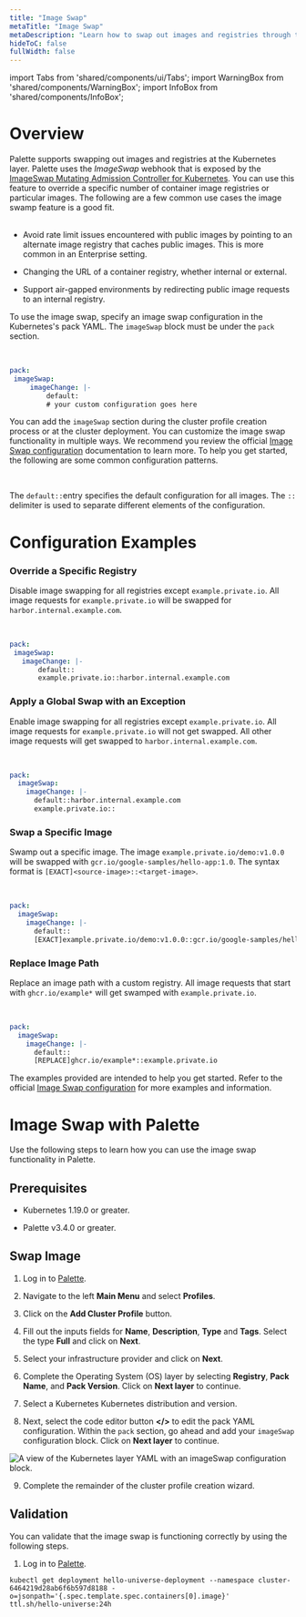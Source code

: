 ```yaml
---
title: "Image Swap"
metaTitle: "Image Swap"
metaDescription: "Learn how to swap out images and registries through the image swamp webkhook exposed by Palette."
hideToC: false
fullWidth: false
---
```


import Tabs from 'shared/components/ui/Tabs';
import WarningBox from 'shared/components/WarningBox';
import InfoBox from 'shared/components/InfoBox';

# Overview

Palette supports swapping out images and registries at the Kubernetes layer. Palette uses the *ImageSwap* webhook that is exposed by the [ImageSwap Mutating Admission Controller for Kubernetes](https://github.com/phenixblue/imageswap-webhook/blob/master/README.md). You can use this feature to override a specific number of container image registries or particular images. The following are a few common use cases the image swamp feature is a good fit. <br /> <br />

- Avoid rate limit issues encountered with public images by pointing to an alternate image registry that caches public images. This is more common in an Enterprise setting.


- Changing the URL of a container registry, whether internal or external.


- Support air-gapped environments by redirecting public image requests to an internal registry.
 

 To use the image swap, specify an image swap configuration in the Kubernetes's pack YAML. The `imageSwap` block must be under the `pack` section.

 <br />

 ```yaml
 pack:
  imageSwap:
      imageChange: |-
          default:
          # your custom configuration goes here
 ```


 You can add the `imageSwap` section during the cluster profile creation process or at the cluster deployment. You can customize the image swap functionality in multiple ways. We recommend you review the official [Image Swap configuration](https://github.com/phenixblue/imageswap-webhook/blob/master/README.md#configuration) documentation to learn more. To help you get started, the following are some common configuration patterns.

  <br />

  <InfoBox>

  The `default::`entry specifies the default configuration for all images. The `::` delimiter is used to separate different elements of the configuration.

  </InfoBox>

 # Configuration Examples

 ### Override a Specific Registry

 Disable image swapping for all registries except `example.private.io`. All image requests for `example.private.io` will be swapped for `harbor.internal.example.com`.

 <br />

 ```yaml
 pack:
  imageSwap:
    imageChange: |-
        default::
        example.private.io::harbor.internal.example.com
 ```

### Apply a Global Swap with an Exception

Enable image swapping for all registries except `example.private.io`. All image requests for `example.private.io` will not get swapped. All other image requests will get swapped to `harbor.internal.example.com`.

<br />

```yaml
pack:
  imageSwap:
    imageChange: |-
      default::harbor.internal.example.com
      example.private.io::
```

### Swap a Specific Image

Swamp out a specific image. The image `example.private.io/demo:v1.0.0` will be swapped with `gcr.io/google-samples/hello-app:1.0`. The syntax format is `[EXACT]<source-image>::<target-image>`.

<br />


```yaml
pack:
  imageSwap:
    imageChange: |-
      default::
      [EXACT]example.private.io/demo:v1.0.0::gcr.io/google-samples/hello-app:1.0
```


### Replace Image Path


Replace an image path with a custom registry. All image requests that start with `ghcr.io/example*` will get swamped with `example.private.io`.

<br />


```yaml
pack:
  imageSwap:
    imageChange: |-
      default::
      [REPLACE]ghcr.io/example*::example.private.io
```    

The examples provided are intended to help you get started. Refer to the official [Image Swap configuration](https://github.com/phenixblue/imageswap-webhook/blob/master/README.md#configuration) for more examples and information.


# Image Swap with Palette

Use the following steps to learn how you can use the image swap functionality in Palette.

## Prerequisites

* Kubernetes 1.19.0 or greater.


* Palette v3.4.0 or greater.


## Swap Image

1. Log in to [Palette](https://console.spectrocloud.com).


2. Navigate to the left **Main Menu** and select **Profiles**.


3. Click on the **Add Cluster Profile** button.


4. Fill out the inputs fields for **Name**, **Description**, **Type** and **Tags**. Select the type **Full** and click on **Next**.


5. Select your infrastructure provider and click on **Next**.


6. Complete the Operating System (OS) layer by selecting **Registry**, **Pack Name**, and **Pack Version**. Click on **Next layer** to continue.


7. Select a Kubernetes Kubernetes distribution and version.


8. Next, select the code editor button **</\>** to edit the pack YAML configuration. Within the `pack` section, go ahead and add your `imageSwap` configuration block. Click on **Next layer** to continue.


![A view of the Kubernetes layer YAML with an imageSwap configuration block.](/clusters_cluster-management_image-swap_kubernetes-layer-yaml.png)


9. Complete the remainder of the cluster profile creation wizard. 


## Validation

You can validate that the image swap is functioning correctly by using the following steps.


1. Log in to [Palette](https://console.spectrocloud.com).


```shell
kubectl get deployment hello-universe-deployment --namespace cluster-6464219d28ab6f6b597d8188 -o=jsonpath='{.spec.template.spec.containers[0].image}'
ttl.sh/hello-universe:24h
```

<br />